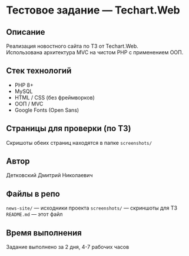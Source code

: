 # Тестовое задание — Techart.Web
## Описание
Реализация новостного сайта по ТЗ от Techart.Web.  
Использована архитектура MVC на чистом PHP с применением ООП.  

## Стек технологий
- PHP 8+
- MySQL
- HTML / CSS (без фреймворков)
- ООП / MVC
- Google Fonts (Open Sans)

## Страницы для проверки (по ТЗ)
Скришоты обеих страниц находятся в папке `screenshots/`

## Автор
Детковский Дмитрий Николаевич

## Файлы в репо
`news-site/` — исходники проекта
`screenshots/` — скриншоты для ТЗ
`README.md` — этот файл

## Время выполнения
Задание выполнено за 2 дня, 4-7 рабочих часов
